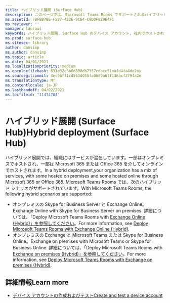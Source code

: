 ```yaml
---
title: ハイブリッド展開 (Surface Hub)
description: このページでは、Microsoft Teams Rooms でサポートされるハイブリッド シナリオの一覧を示します。
ms.assetid: 7BFBB7BE-F587-422E-9CE4-C9DDF829E4F1
ms.reviewer: ''
manager: laurawi
keywords: ハイブリッド展開, Surface Hub のデバイス アカウント, 社内でホストされている Exchange, オンラインでホストされている Exchange
ms.prod: surface-hub
ms.sitesec: library
author: dansimp
ms.author: dansimp
ms.topic: article
ms.date: 04/01/2021
ms.localizationpriority: medium
ms.openlocfilehash: 631e32c3b6d898db7357cdbcc51eafd4fa4de2ea
ms.sourcegitcommit: 4ec96ff1cd563d055fa0689a63f136acf2794a2e
ms.translationtype: MT
ms.contentlocale: ja-JP
ms.lasthandoff: 04/02/2021
ms.locfileid: "11474784"
---
```

# <a name="hybrid-deployment-surface-hub"></a><span data-ttu-id="2b767-104">ハイブリッド展開 (Surface Hub)</span><span class="sxs-lookup"><span data-stu-id="2b767-104">Hybrid deployment (Surface Hub)</span></span>

<span data-ttu-id="2b767-105">ハイブリッド展開では、組織にはサービスが混在しています。一部はオンプレミスでホストされ、一部は Microsoft 365 または Office 365 を介してオンラインでホストされます。</span><span class="sxs-lookup"><span data-stu-id="2b767-105">In a hybrid deployment,your organization has a mix of services, with some hosted on premises and some hosted online through Microsoft 365 or Office 365.</span></span> <span data-ttu-id="2b767-106">Microsoft Teams Rooms では、次のハイブリッド シナリオがサポートされています。</span><span class="sxs-lookup"><span data-stu-id="2b767-106">With Microsoft Teams Rooms, the following hybrid scenarios are supported:</span></span>

- <span data-ttu-id="2b767-107">オンプレミスの Skype for Business Server と Exchange Online。</span><span class="sxs-lookup"><span data-stu-id="2b767-107">Exchange Online with Skype for Business Server on premises.</span></span> <span data-ttu-id="2b767-108">詳細については、「Deploy Microsoft Teams Rooms with [Exchange Online (Hybrid)」を参照してください](https://docs.microsoft.com/microsoftteams/rooms/with-exchange-online)。</span><span class="sxs-lookup"><span data-stu-id="2b767-108">For more information, see [Deploy Microsoft Teams Rooms with Exchange Online (Hybrid)](https://docs.microsoft.com/microsoftteams/rooms/with-exchange-online).</span></span>
- <span data-ttu-id="2b767-109">オンプレミスの Exchange と Microsoft Teams または Skype for Business Online。</span><span class="sxs-lookup"><span data-stu-id="2b767-109">Exchange on premises with Microsoft Teams or Skype for Business Online.</span></span> <span data-ttu-id="2b767-110">詳細については、「Deploy Microsoft Teams Rooms with [Exchange on premises (Hybrid)」を参照してください](https://docs.microsoft.com/microsoftteams/rooms/with-exchange-on-premises)。</span><span class="sxs-lookup"><span data-stu-id="2b767-110">For more information, see [Deploy Microsoft Teams Rooms with Exchange on premises (Hybrid)](https://docs.microsoft.com/microsoftteams/rooms/with-exchange-on-premises).</span></span>

## <a name="learn-more"></a><span data-ttu-id="2b767-111">詳細情報</span><span class="sxs-lookup"><span data-stu-id="2b767-111">Learn more</span></span>

- [<span data-ttu-id="2b767-112">デバイス アカウントの作成およびテスト</span><span class="sxs-lookup"><span data-stu-id="2b767-112">Create and test a device account</span></span>](create-and-test-a-device-account-surface-hub.md)